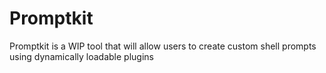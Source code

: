 # Promptkit
Promptkit is a WIP tool that will allow users to create custom shell prompts using dynamically loadable plugins
